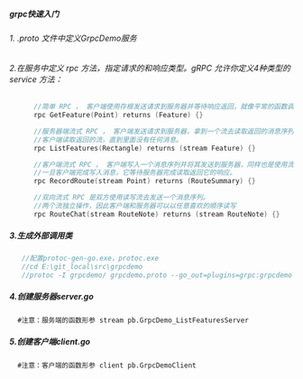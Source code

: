 ##### grpc快速入门
###### 1. .proto 文件中定义GrpcDemo服务

###### 2.在服务中定义 rpc 方法，指定请求的和响应类型。gRPC 允许你定义4种类型的 service 方法：
```go
      //简单 RPC ， 客户端使用存根发送请求到服务器并等待响应返回，就像平常的函数调用一样。
      rpc GetFeature(Point) returns (Feature) {}

      //服务器端流式 RPC ， 客户端发送请求到服务器，拿到一个流去读取返回的消息序列。
      //客户端读取返回的流，直到里面没有任何消息。
      rpc ListFeatures(Rectangle) returns (stream Feature) {}

      //客户端流式 RPC ， 客户端写入一个消息序列并将其发送到服务器，同样也是使用流。
      //一旦客户端完成写入消息，它等待服务器完成读取返回它的响应。
      rpc RecordRoute(stream Point) returns (RouteSummary) {}

      //双向流式 RPC 是双方使用读写流去发送一个消息序列。
      //两个流独立操作，因此客户端和服务器可以以任意喜欢的顺序读写
      rpc RouteChat(stream RouteNote) returns (stream RouteNote) {}
```

##### 3.生成外部调用类
```go
   //配置protoc-gen-go.exe，protoc.exe
   //cd E:\git_local\src\grpcdemo
   //protoc -I grpcdemo/ grpcdemo.proto --go_out=plugins=grpc:grpcdemo
```

##### 4.创建服务器server.go
      #注意：服务端的函数形参 stream pb.GrpcDemo_ListFeaturesServer

      
##### 5.创建客户端client.go
      #注意：客户端的函数形参 client pb.GrpcDemoClient